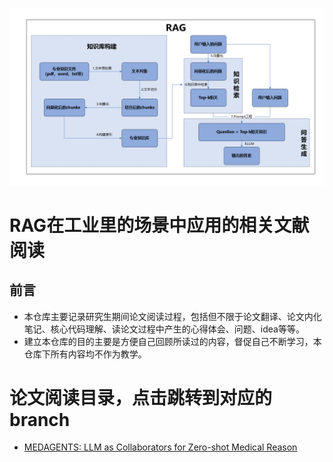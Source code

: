 ![Example](./pictures/RAG.png)
# RAG在工业里的场景中应用的相关文献阅读
## 前言
- 本仓库主要记录研究生期间论文阅读过程，包括但不限于论文翻译、论文内化笔记、核心代码理解、读论文过程中产生的心得体会、问题、idea等等。
- 建立本仓库的目的主要是方便自己回顾所读过的内容，督促自己不断学习，本仓库下所有内容均不作为教学。

# 论文阅读目录，点击跳转到对应的branch
- [MEDAGENTS: LLM as Collaborators for Zero-shot Medical Reason](https://github.com/ZzhuL/RAG_literature-reading/tree/main/domain%20agent/MEDAGENTS%3A%20LLM%20as%20Collaborators%20for%20Zero-shot%20Medical%20Reason)
